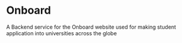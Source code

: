 # Onboard
A Backend service for the Onboard website used for making student application  into universities across the globe
